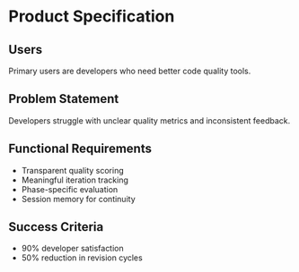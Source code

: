 # Product Specification

## Users
Primary users are developers who need better code quality tools.

## Problem Statement  
Developers struggle with unclear quality metrics and inconsistent feedback.

## Functional Requirements
- Transparent quality scoring
- Meaningful iteration tracking
- Phase-specific evaluation
- Session memory for continuity

## Success Criteria
- 90% developer satisfaction
- 50% reduction in revision cycles
